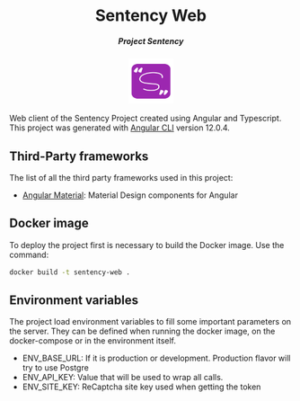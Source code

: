 <div align="center">
    <h1 align="center">Sentency Web</h1>
    <h5>Project Sentency</h5>
    <img  width="80" height="80" src="./icon.svg">
</div>

Web client of the Sentency Project created using Angular and Typescript. This project was generated
with [Angular CLI](https://github.com/angular/angular-cli) version 12.0.4.

## Third-Party frameworks

The list of all the third party frameworks used in this project:

* [Angular Material](https://material.angular.io/): Material Design components for Angular


## Docker image

To deploy the project first is necessary to build the Docker image. Use the command:

```bash
docker build -t sentency-web .
```

## Environment variables

The project load environment variables to fill some important parameters on the server.
They can be defined when running the docker image, on the docker-compose or in the environment
itself.

* ENV_BASE_URL: If it is production or development. Production flavor will try to use Postgre
* ENV_API_KEY: Value that will be used to wrap all calls.
* ENV_SITE_KEY: ReCaptcha site key used when getting the token
